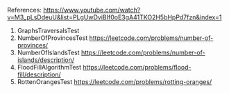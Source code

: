 References: https://www.youtube.com/watch?v=M3_pLsDdeuU&list=PLgUwDviBIf0oE3gA41TKO2H5bHpPd7fzn&index=1

1. GraphsTraversalsTest
2. NumberOfProvincesTest
   https://leetcode.com/problems/number-of-provinces/
3. NumberOfIslandsTest
   https://leetcode.com/problems/number-of-islands/description/
4. FloodFillAlgorithmTest
   https://leetcode.com/problems/flood-fill/description/
5. RottenOrangesTest
   https://leetcode.com/problems/rotting-oranges/
